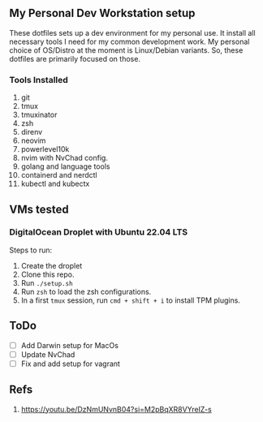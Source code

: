 ## My Personal Dev Workstation setup

These dotfiles sets up a dev environment for my personal use. It install all necessary tools I need for my common development work. My personal choice of OS/Distro at the moment is Linux/Debian variants. 
So, these dotfiles are primarily focused on those.

### Tools Installed

1. git
2. tmux
3. tmuxinator
4. zsh
5. direnv
6. neovim
7. powerlevel10k
8. nvim with NvChad config.
9. golang and language tools
10. containerd and nerdctl
11. kubectl and kubectx

## VMs tested

### DigitalOcean Droplet with Ubuntu 22.04 LTS

Steps to run:

1. Create the droplet
2. Clone this repo.
3. Run `./setup.sh`
4. Run `zsh` to load the zsh configurations.
5. In a first `tmux` session, run `cmd + shift + i` to install TPM plugins.

## ToDo

- [ ] Add Darwin setup for MacOs
- [ ] Update NvChad
- [ ] Fix and add setup for vagrant

## Refs

1. https://youtu.be/DzNmUNvnB04?si=M2pBqXR8VYreIZ-s
